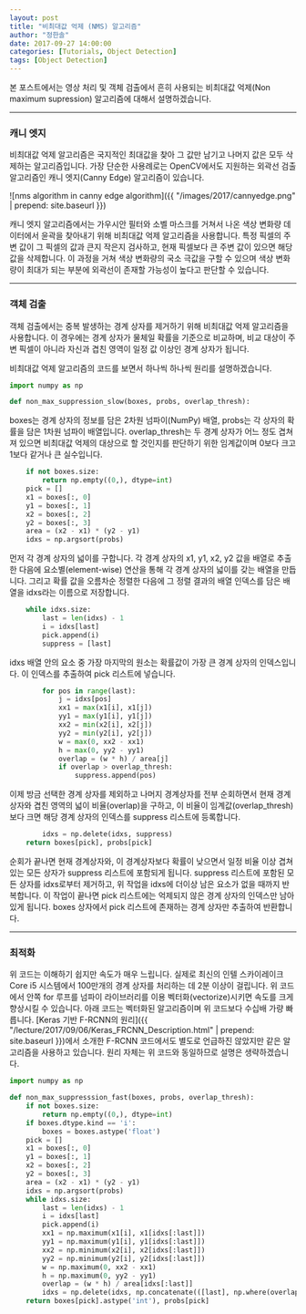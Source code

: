 ```yaml
---
layout: post
title: "비최대값 억제 (NMS) 알고리즘"
author: "정한솔"
date: 2017-09-27 14:00:00
categories: [Tutorials, Object Detection]
tags: [Object Detection]
---
```


본 포스트에서는 영상 처리 및 객체 검출에서 흔히 사용되는 비최대값 억제(Non maximum supression) 알고리즘에 대해서 설명하겠습니다.

---

### 캐니 엣지

비최대값 억제 알고리즘은 국지적인 최대값을 찾아 그 값만 남기고 나머지 값은 모두 삭제하는 알고리즘입니다. 가장 단순한 사용례로는 OpenCV에서도 지원하는 외곽선 검출 알고리즘인 캐니 엣지(Canny Edge) 알고리즘이 있습니다.

![nms algorithm in canny edge algorithm]({{ "/images/2017/cannyedge.png" | prepend: site.baseurl }})

캐니 엣지 알고리즘에서는 가우시안 필터와 소벨 마스크를 거쳐서 나온 색상 변화량 데이터에서 윤곽을 찾아내기 위해 비최대값 억제 알고리즘을 사용합니다. 특정 픽셀의 주변 값이 그 픽셀의 값과 큰지 작은지 검사하고, 현재 픽셀보다 큰 주변 값이 있으면 해당 값을 삭제합니다. 이 과정을 거쳐 색상 변화량의 국소 극값을 구할 수 있으며 색상 변화량이 최대가 되는 부분에 외곽선이 존재할 가능성이 높다고 판단할 수 있습니다.

---

### 객체 검출

객체 검출에서는 중복 발생하는 경계 상자를 제거하기 위해 비최대값 억제 알고리즘을 사용합니다. 이 경우에는 경계 상자가 물체일 확률을 기준으로 비교하며, 비교 대상이 주변 픽셀이 아니라 자신과 겹친 영역이 일정 값 이상인 경계 상자가 됩니다.

비최대값 억제 알고리즘의 코드를 보면서 하나씩 하나씩 원리를 설명하겠습니다.

```python
import numpy as np

def non_max_suppression_slow(boxes, probs, overlap_thresh):
```

boxes는 경계 상자의 정보를 담은 2차원 넘파이(NumPy) 배열, probs는 각 상자의 확률을 담은 1차원 넘파이 배열입니다. overlap_thresh는 두 경계 상자가 어느 정도 겹쳐져 있으면 비최대값 억제의 대상으로 할 것인지를 판단하기 위한 임계값이며 0보다 크고 1보다 같거나 큰 실수입니다.

```python
    if not boxes.size:
        return np.empty((0,), dtype=int)
    pick = []
    x1 = boxes[:, 0]
    y1 = boxes[:, 1]
    x2 = boxes[:, 2]
    y2 = boxes[:, 3]
    area = (x2 - x1) * (y2 - y1)
    idxs = np.argsort(probs)
```

먼저 각 경계 상자의 넓이를 구합니다. 각 경계 상자의 x1, y1, x2, y2 값을 배열로 추출한 다음에 요소별(element-wise) 연산을 통해 각 경계 상자의 넓이를 갖는 배열을 만듭니다. 그리고 확률 값을 오름차순 정렬한 다음에 그 정렬 결과의 배열 인덱스를 담은 배열을 idxs라는 이름으로 저장합니다.

```python
    while idxs.size:
        last = len(idxs) - 1
        i = idxs[last]
        pick.append(i)
        suppress = [last]
```

idxs 배열 안의 요소 중 가장 마지막의 원소는 확률값이 가장 큰 경계 상자의 인덱스입니다. 이 인덱스를 추출하여 pick 리스트에 넣습니다.

```python
        for pos in range(last):
            j = idxs[pos]
            xx1 = max(x1[i], x1[j])
            yy1 = max(y1[i], y1[j])
            xx2 = min(x2[i], x2[j])
            yy2 = min(y2[i], y2[j])
            w = max(0, xx2 - xx1)
            h = max(0, yy2 - yy1)
            overlap = (w * h) / area[j]
            if overlap > overlap_thresh:
                suppress.append(pos)
```

이제 방금 선택한 경계 상자를 제외하고 나머지 경계상자를 전부 순회하면서 현재 경계상자와 겹친 영역의 넓이 비율(overlap)을 구하고, 이 비율이 임계값(overlap_thresh)보다 크면 해당 경계 상자의 인덱스를 suppress 리스트에 등록합니다.

```python
        idxs = np.delete(idxs, suppress)
    return boxes[pick], probs[pick]
```

순회가 끝나면 현재 경계상자와, 이 경계상자보다 확률이 낮으면서 일정 비율 이상 겹쳐있는 모든 상자가 suppress 리스트에 포함되게 됩니다. suppress 리스트에 포함된 모든 상자를 idxs로부터 제거하고, 위 작업을 idxs에 더이상 남은 요소가 없을 때까지 반복합니다. 이 작업이 끝나면 pick 리스트에는 억제되지 않은 경계 상자의 인덱스만 남아있게 됩니다. boxes 상자에서 pick 리스트에 존재하는 경계 상자만 추출하여 반환합니다.

---

### 최적화

위 코드는 이해하기 쉽지만 속도가 매우 느립니다. 실제로 최신의 인텔 스카이레이크 Core i5 시스템에서 100만개의 경계 상자를 처리하는 데 2분 이상이 걸립니다. 위 코드에서 안쪽 for 루프를 넘파이 라이브러리를 이용 벡터화(vectorize)시키면 속도를 크게 향상시킬 수 있습니다. 아래 코드는 벡터화된 알고리즘이며 위 코드보다 수십배 가량 빠릅니다. [Keras 기반 F-RCNN의 원리]({{ "/lecture/2017/09/06/Keras_FRCNN_Description.html" | prepend: site.baseurl }})에서 소개한 F-RCNN 코드에서도 별도로 언급하진 않았지만 같은 알고리즘을 사용하고 있습니다. 원리 자체는 위 코드와 동일하므로 설명은 생략하겠습니다.

```python
import numpy as np

def non_max_suppresssion_fast(boxes, probs, overlap_thresh):
    if not boxes.size:
        return np.empty((0,), dtype=int)
    if boxes.dtype.kind == 'i':
        boxes = boxes.astype('float')
    pick = []
    x1 = boxes[:, 0]
    y1 = boxes[:, 1]
    x2 = boxes[:, 2]
    y2 = boxes[:, 3]
    area = (x2 - x1) * (y2 - y1)
    idxs = np.argsort(probs)
    while idxs.size:
        last = len(idxs) - 1
        i = idxs[last]
        pick.append(i)
        xx1 = np.maximum(x1[i], x1[idxs[:last]])
        yy1 = np.maximum(y1[i], y1[idxs[:last]])
        xx2 = np.minimum(x2[i], x2[idxs[:last]])
        yy2 = np.minimum(y2[i], y2[idxs[:last]])
        w = np.maximum(0, xx2 - xx1)
        h = np.maximum(0, yy2 - yy1)
        overlap = (w * h) / area[idxs[:last]]
        idxs = np.delete(idxs, np.concatenate(([last], np.where(overlap > overlap_thresh)[0])))
    return boxes[pick].astype('int'), probs[pick]
```
